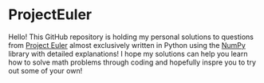 # ProjectEuler
Hello! This GitHub repository is holding my personal solutions to questions from
[Project Euler](https://projecteuler.net/) almost exclusively written in Python 
using the [NumPy](https://numpy.org/) library with detailed explanations! I hope my solutions can 
help you learn how to solve math problems through coding and hopefully inspre you
to try out some of your own!

